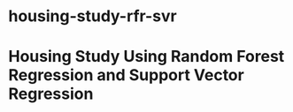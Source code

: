 # housing-study-rfr-svr
# Housing Study Using Random Forest Regression and Support Vector Regression
